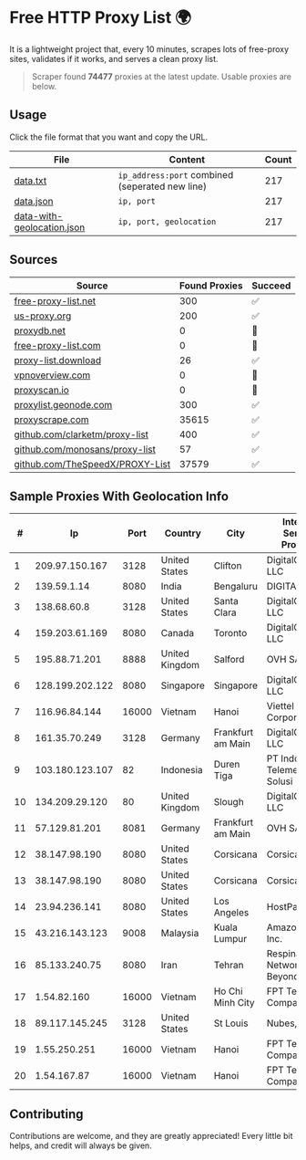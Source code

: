 
# Free HTTP Proxy List 🌍

It is a lightweight project that, every 10 minutes, scrapes lots of free-proxy sites, validates if it works, and serves a clean proxy list.


> Scraper found **74477** proxies at the latest update. Usable proxies are below.

## Usage

Click the file format that you want and copy the URL.


|File|Content|Count|
|----|-------|-----|
|[data.txt](https://raw.githubusercontent.com/themiralay/Proxy-List-World/master/data.txt)|`ip_address:port` combined (seperated new line)|217|
|[data.json](https://raw.githubusercontent.com/themiralay/Proxy-List-World/master/data.json)|`ip, port`|217|
|[data-with-geolocation.json](https://raw.githubusercontent.com/themiralay/Proxy-List-World/master/data-with-geolocation.json)|`ip, port, geolocation`|217|

## Sources

|Source|Found Proxies|Succeed|
|------|-------------|-------|
|[free-proxy-list.net](https://free-proxy-list.net)|300|✅|
|[us-proxy.org](https://www.us-proxy.org)|200|✅|
|[proxydb.net](http://proxydb.net)|0|🚫|
|[free-proxy-list.com](https://free-proxy-list.com/?page=&port=&type%5B%5D=http&type%5B%5D=https&up_time=0&search=Search)|0|🚫|
|[proxy-list.download](https://www.proxy-list.download/HTTP)|26|✅|
|[vpnoverview.com](https://vpnoverview.com/privacy/anonymous-browsing/free-proxy-servers)|0|🚫|
|[proxyscan.io](https://www.proxyscan.io)|0|🚫|
|[proxylist.geonode.com](https://proxylist.geonode.com/api/proxy-list?limit=300&page=1&sort_by=lastChecked&sort_type=desc&protocols=http,https)|300|✅|
|[proxyscrape.com](https://api.proxyscrape.com/v2/?request=displayproxies&protocol=http&timeout=10000&country=all&ssl=all&anonymity=all)|35615|✅|
|[github.com/clarketm/proxy-list](https://raw.githubusercontent.com/clarketm/proxy-list/master/proxy-list-raw.txt)|400|✅|
|[github.com/monosans/proxy-list](https://raw.githubusercontent.com/monosans/proxy-list/main/proxies/http.txt)|57|✅|
|[github.com/TheSpeedX/PROXY-List](https://raw.githubusercontent.com/TheSpeedX/PROXY-List/master/http.txt)|37579|✅|


## Sample Proxies With Geolocation Info

|#|Ip|Port|Country|City|Internet Service Provider|
|-|--|----|-------|----|-------------------------|
|1|209.97.150.167|3128|United States|Clifton|DigitalOcean, LLC|
|2|139.59.1.14|8080|India|Bengaluru|DIGITALOCEAN|
|3|138.68.60.8|3128|United States|Santa Clara|DigitalOcean, LLC|
|4|159.203.61.169|8080|Canada|Toronto|DigitalOcean, LLC|
|5|195.88.71.201|8888|United Kingdom|Salford|OVH SAS|
|6|128.199.202.122|8080|Singapore|Singapore|DigitalOcean, LLC|
|7|116.96.84.144|16000|Vietnam|Hanoi|Viettel Corporation|
|8|161.35.70.249|3128|Germany|Frankfurt am Main|DigitalOcean, LLC|
|9|103.180.123.107|82|Indonesia|Duren Tiga|PT Indo Telemedia Solusi|
|10|134.209.29.120|80|United Kingdom|Slough|DigitalOcean, LLC|
|11|57.129.81.201|8081|Germany|Frankfurt am Main|OVH SAS|
|12|38.147.98.190|8080|United States|Corsicana|Corsicana ISD|
|13|38.147.98.190|8080|United States|Corsicana|Corsicana ISD|
|14|23.94.236.141|8080|United States|Los Angeles|HostPapa|
|15|43.216.143.123|9008|Malaysia|Kuala Lumpur|Amazon.com, Inc.|
|16|85.133.240.75|8080|Iran|Tehran|Respina Networks & Beyond PJSC|
|17|1.54.82.160|16000|Vietnam|Ho Chi Minh City|FPT Telecom Company|
|18|89.117.145.245|3128|United States|St Louis|Nubes, LLC|
|19|1.55.250.251|16000|Vietnam|Hanoi|FPT Telecom Company|
|20|1.54.167.87|16000|Vietnam|Hanoi|FPT Telecom Company|



## Contributing

Contributions are welcome, and they are greatly appreciated! Every
little bit helps, and credit will always be given.

